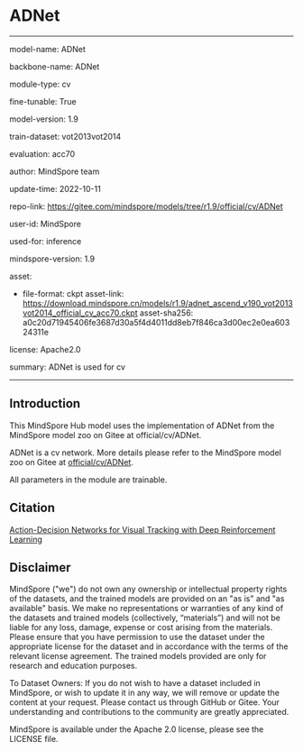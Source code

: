 # ADNet

---

model-name: ADNet

backbone-name: ADNet

module-type: cv

fine-tunable: True

model-version: 1.9

train-dataset: vot2013vot2014

evaluation: acc70

author: MindSpore team

update-time: 2022-10-11

repo-link: <https://gitee.com/mindspore/models/tree/r1.9/official/cv/ADNet>

user-id: MindSpore

used-for: inference

mindspore-version: 1.9

asset:

-
    file-format: ckpt
    asset-link: <https://download.mindspore.cn/models/r1.9/adnet_ascend_v190_vot2013vot2014_official_cv_acc70.ckpt>
    asset-sha256: a0c20d71945406fe3687d30a5f4d4011dd8eb7f846ca3d00ec2e0ea60324311e

license: Apache2.0

summary: ADNet is used for cv

---

## Introduction

This MindSpore Hub model uses the implementation of ADNet from the MindSpore model zoo on Gitee at official/cv/ADNet.

ADNet is a cv network. More details please refer to the MindSpore model zoo on Gitee at [official/cv/ADNet](https://gitee.com/mindspore/models/blob/r1.9/official/cv/ADNet/README_CN.md).

All parameters in the module are trainable.

## Citation

[Action-Decision Networks for Visual Tracking with Deep Reinforcement Learning](https://openaccess.thecvf.com/content_cvpr_2017/papers/Yun_Action-Decision_Networks_for_CVPR_2017_paper.pdf)

## Disclaimer

MindSpore ("we") do not own any ownership or intellectual property rights of the datasets, and the trained models are provided on an "as is" and "as available" basis. We make no representations or warranties of any kind of the datasets and trained models (collectively, “materials”) and will not be liable for any loss, damage, expense or cost arising from the materials. Please ensure that you have permission to use the dataset under the appropriate license for the dataset and in accordance with the terms of the relevant license agreement. The trained models provided are only for research and education purposes.

To Dataset Owners: If you do not wish to have a dataset included in MindSpore, or wish to update it in any way, we will remove or update the content at your request. Please contact us through GitHub or Gitee. Your understanding and contributions to the community are greatly appreciated.

MindSpore is available under the Apache 2.0 license, please see the LICENSE file.
